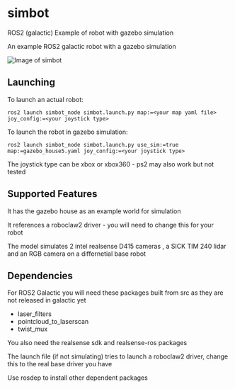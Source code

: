 # simbot

ROS2 (galactic) Example of robot with gazebo simulation

An example ROS2 galactic robot with a gazebo simulation

![Image of simbot](https://github.com/gnaur/simbot/simbot.png)
 
## Launching

To launch an actual robot:


    ros2 launch simbot_node simbot.launch.py map:=<your map yaml file> joy_config:=<your joystick type>


To launch the  robot in gazebo simulation: 


    ros2 launch simbot_node simbot.launch.py use_sim:=true map:=gazebo_house5.yaml joy_config:=<your joystick type>

 
The joystick type can be xbox or xbox360  - ps2 may also work but not tested
 
## Supported Features

It has the gazebo house as an example world for simulation 

It references a roboclaw2 driver - you will need to change this for your robot

The model simulates 2 intel realsense D415 cameras , a SICK TIM 240 lidar and an RGB camera on a differnetial base robot

## Dependencies
For ROS2 Galactic you will need these packages built from src as they are not released in galactic yet

* laser_filters
* pointcloud_to_laserscan
* twist_mux

You also need the realsense  sdk and realsense-ros packages

The launch  file (if not simulating) tries to launch a roboclaw2 driver, change this to the real base driver you have

Use rosdep to install other dependent packages

